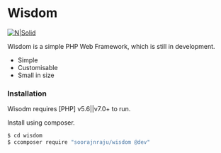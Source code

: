 # Wisdom

[![N|Solid](https://soorajnraju.com/favicon.ico)](https://soorajnraju.com/)

Wisdom is a simple PHP Web Framework, which is still in development.

  - Simple
  - Customisable
  - Small in size
### Installation

Wisodm requires [PHP] v5.6||v7.0+ to run.

Install using composer.

```sh
$ cd wisdom
$ ccomposer require "soorajnraju/wisdom @dev"
```
